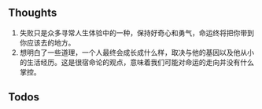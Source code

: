 ## Thoughts
1. 失败只是众多寻常人生体验中的一种，保持好奇心和勇气，命运终将把你带到你应该去的地方。
2. 想明白了一些道理，一个人最终会成长成什么样，取决与他的基因以及他从小的生活经历。这是很宿命论的观点，意味着我们可能对命运的走向并没有什么掌控。
## Todos

